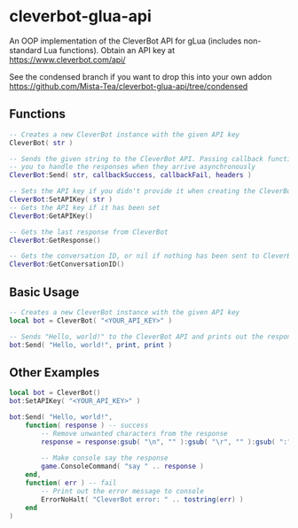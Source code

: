 # cleverbot-glua-api
An OOP implementation of the CleverBot API for gLua (includes non-standard Lua functions).
Obtain an API key at https://www.cleverbot.com/api/

See the condensed branch if you want to drop this into your own addon https://github.com/Mista-Tea/cleverbot-glua-api/tree/condensed

## Functions
```lua
-- Creates a new CleverBot instance with the given API key
CleverBot( str )

-- Sends the given string to the CleverBot API. Passing callback functions will allow
-- you to handle the responses when they arrive asynchronously
CleverBot:Send( str, callbackSuccess, callbackFail, headers )

-- Sets the API key if you didn't provide it when creating the CleverBot instance
CleverBot:SetAPIKey( str )
-- Gets the API key if it has been set
CleverBot:GetAPIKey()

-- Gets the last response from CleverBot
CleverBot:GetResponse()

-- Gets the conversation ID, or nil if nothing has been sent to CleverBot yet
CleverBot:GetConversationID()
```

## Basic Usage
```lua
-- Creates a new CleverBot instance with the given API key
local bot = CleverBot( "<YOUR_API_KEY>" )

-- Sends "Hello, world!" to the CleverBot API and prints out the response (or error)
bot:Send( "Hello, world!", print, print )
```

## Other Examples
```lua
local bot = CleverBot()
bot:SetAPIKey( "<YOUR_API_KEY>" )

bot:Send( "Hello, world!",
    function( response ) -- success
        -- Remove unwanted characters from the response
        response = response:gsub( "\n", "" ):gsub( "\r", "" ):gsub( ":", "" ):gsub( ";", "" )
        
        -- Make console say the response
        game.ConsoleCommand( "say " .. response )
    end,
    function( err ) -- fail
        -- Print out the error message to console
        ErrorNoHalt( "CleverBot error: " .. tostring(err) )
    end
)
```
